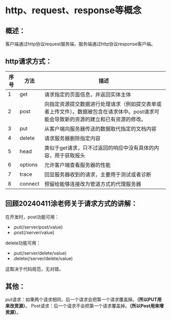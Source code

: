 # http、request、response等概念

## 概述：

​	客户端通过http协议request服务端，服务端通过http协议response客户端。

## http请求方式：

| 序号 | 方法    | 描述                                                         |
| ---- | ------- | ------------------------------------------------------------ |
| 1    | get     | 请求指定的页面信息，并返回实体主体                           |
| 2    | post    | 向指定资源提交数据进行处理请求（例如提交表单或者上传文件）。数据被包含在请求体中。post请求可能会导致新的资源的建立和已有资源的修改。 |
| 3    | put     | 从客户端向服务器传送的数据取代指定的文档内容                 |
| 4    | delete  | 请求服务器删除指定内容                                       |
| 5    | head    | 类似于get请求，只不过返回的响应中没有具体的内容，用于获取报头 |
| 6    | options | 允许客户端查看服务器的性能                                   |
| 7    | trace   | 回显服务器收到的请求，主要用于测试或者诊断                   |
| 8    | connect | 预留给能够连接改为管道方式的代理服务器                       |

## 回顾20240411涂老师关于请求方式的讲解：

在开发时，post功能可用：

- .put(/server/post/value)
- .post(/server/value)

delete功能可用：

- .put(/server/delete/value)
- .delete(/server/delete/value)

这取决于代码规范，无对错。

## 其他：

put请求：如果两个请求相同，后一个请求会把第一个请求覆盖掉。**（所以PUT用来改资源）**。
Post请求：后一个请求不会把第一个请求覆盖掉。**（所以Post用来增资源）**。